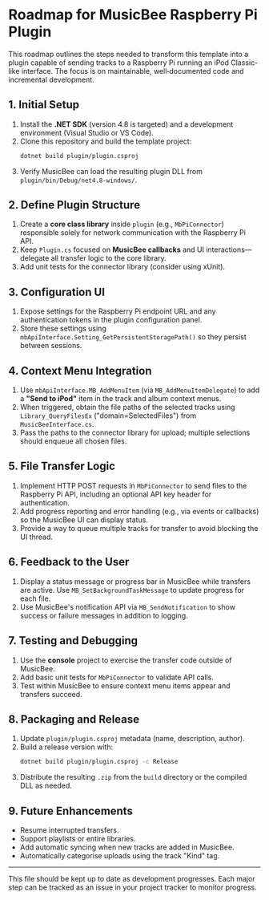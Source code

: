 # Roadmap for MusicBee Raspberry Pi Plugin

This roadmap outlines the steps needed to transform this template into a plugin capable of sending tracks to a Raspberry Pi running an iPod Classic-like interface. The focus is on maintainable, well‑documented code and incremental development.

## 1. Initial Setup

1. Install the **.NET SDK** (version 4.8 is targeted) and a development environment (Visual Studio or VS Code).
2. Clone this repository and build the template project:
   ```bash
   dotnet build plugin/plugin.csproj
   ```
3. Verify MusicBee can load the resulting plugin DLL from `plugin/bin/Debug/net4.8-windows/`.

## 2. Define Plugin Structure

1. Create a **core class library** inside `plugin` (e.g., `MbPiConnector`) responsible solely for network communication with the Raspberry Pi API.
2. Keep `Plugin.cs` focused on **MusicBee callbacks** and UI interactions—delegate all transfer logic to the core library.
3. Add unit tests for the connector library (consider using xUnit).

## 3. Configuration UI

1. Expose settings for the Raspberry Pi endpoint URL and any authentication tokens in the plugin configuration panel.
2. Store these settings using `mbApiInterface.Setting_GetPersistentStoragePath()` so they persist between sessions.

## 4. Context Menu Integration

1. Use `mbApiInterface.MB_AddMenuItem` (via `MB_AddMenuItemDelegate`) to add a **"Send to iPod"** item in the track and album context menus.
2. When triggered, obtain the file paths of the selected tracks using `Library_QueryFilesEx` ("domain=SelectedFiles") from `MusicBeeInterface.cs`.
3. Pass the paths to the connector library for upload; multiple selections should enqueue all chosen files.

## 5. File Transfer Logic

1. Implement HTTP POST requests in `MbPiConnector` to send files to the Raspberry Pi API, including an optional API key header for authentication.
2. Add progress reporting and error handling (e.g., via events or callbacks) so the MusicBee UI can display status.
3. Provide a way to queue multiple tracks for transfer to avoid blocking the UI thread.

## 6. Feedback to the User

1. Display a status message or progress bar in MusicBee while transfers are active. Use `MB_SetBackgroundTaskMessage` to update progress for each file.
2. Use MusicBee's notification API via `MB_SendNotification` to show success or failure messages in addition to logging.

## 7. Testing and Debugging

1. Use the **console** project to exercise the transfer code outside of MusicBee.
2. Add basic unit tests for `MbPiConnector` to validate API calls.
3. Test within MusicBee to ensure context menu items appear and transfers succeed.

## 8. Packaging and Release

1. Update `plugin/plugin.csproj` metadata (name, description, author).
2. Build a release version with:
   ```bash
   dotnet build plugin/plugin.csproj -c Release
   ```
3. Distribute the resulting `.zip` from the `build` directory or the compiled DLL as needed.

## 9. Future Enhancements

- Resume interrupted transfers.
- Support playlists or entire libraries.
- Add automatic syncing when new tracks are added in MusicBee.
- Automatically categorise uploads using the track "Kind" tag.

---

This file should be kept up to date as development progresses. Each major step can be tracked as an issue in your project tracker to monitor progress.
